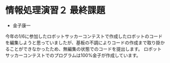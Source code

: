 # 情報処理演習２ 最終課題
- 金子康一

今年の1/6に参加したロボットサッカーコンテストで作成したロボットのコードを編集しようと思っていましたが、基板の不調によりコードの作成まで取り掛かることができなかったため、無編集の状態でのコードを提出します。
ロボットサッカーコンテストでのプログラムは100%金子が作成しています。

